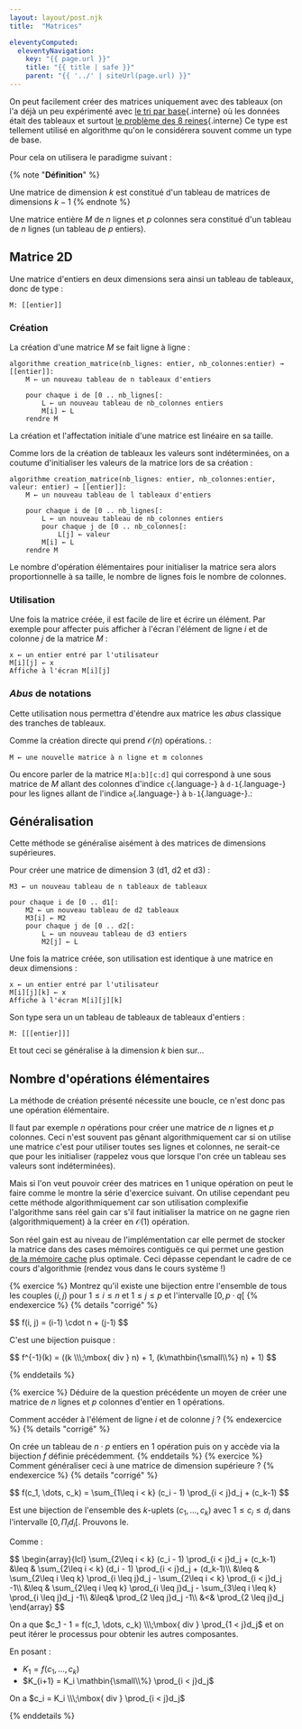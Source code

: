 ```yaml
---
layout: layout/post.njk 
title:  "Matrices"

eleventyComputed:
  eleventyNavigation:
    key: "{{ page.url }}"
    title: "{{ title | safe }}"
    parent: "{{ '../' | siteUrl(page.url) }}"
---
```


On peut facilement créer des matrices uniquement avec des tableaux (on l'a déjà un peu expérimenté avec [le tri par base](../../projet-algorithmes-classiques//tris-spéciaux/#tri-base){.interne} où les données était des tableaux et surtout [le problème des 8 reines](../../projet-algorithmes-classiques/8-reines){.interne} Ce type est tellement utilisé en algorithme qu'on le considérera souvent comme un type de base.

Pour cela on utilisera le paradigme suivant :

{% note "**Définition**" %}

Une matrice de dimension $k$ est constitué d'un tableau de matrices de dimensions $k-1$
{% endnote %}

Une matrice entière $M$ de $n$ lignes et $p$ colonnes sera constitué d'un tableau de $n$ lignes (un tableau de $p$ entiers).

## Matrice 2D

Une matrice d'entiers en deux dimensions sera ainsi un tableau de tableaux, donc de type :

```pseudocode
M: [[entier]]
```

### Création

La création d'une matrice $M$ se fait ligne à ligne :

```pseudocode
algorithme creation_matrice(nb_lignes: entier, nb_colonnes:entier) → [[entier]]:
    M ← un nouveau tableau de n tableaux d'entiers

    pour chaque i de [0 .. nb_lignes[:
        L ← un nouveau tableau de nb_colonnes entiers
        M[i] ← L
    rendre M
```

La création et l'affectation initiale d'une matrice est linéaire en sa taille.

Comme lors de la création de tableaux les valeurs sont indéterminées, on a coutume d'initialiser les valeurs de la matrice lors de sa création :

```pseudocode
algorithme creation_matrice(nb_lignes: entier, nb_colonnes:entier, valeur: entier) → [[entier]]:
    M ← un nouveau tableau de l tableaux d'entiers

    pour chaque i de [0 .. nb_lignes[:
        L ← un nouveau tableau de nb_colonnes entiers
        pour chaque j de [0 .. nb_colonnes[:
            L[j] ← valeur
        M[i] ← L
    rendre M
```

Le nombre d'opération élémentaires pour initialiser la matrice sera alors proportionnelle à sa taille, le nombre de lignes fois le nombre de colonnes.

### Utilisation

Une fois la matrice créée, il est facile de lire et écrire un élément. Par exemple pour affecter puis afficher à l'écran l'élément de ligne $i$ et de colonne $j$ de la matrice $M$ :

```pseudocode
x ← un entier entré par l'utilisateur
M[i][j] ← x
Affiche à l'écran M[i][j]
```

### _Abus_ de notations

Cette utilisation nous permettra d'étendre aux matrice les _abus_ classique des tranches de tableaux.

Comme la création directe qui prend $\mathcal{O}(n)$ opérations. :

```pseudocode
M ← une nouvelle matrice à n ligne et m colonnes
```

Ou encore parler de la matrice `M[a:b][c:d]` qui correspond à une sous matrice de $M$ allant des colonnes d'indice `c`{.language-} à `d-1`{.language-} pour les lignes allant de l'indice `a`{.language-} à `b-1`{.language-}.:

## Généralisation

Cette méthode se généralise aisément à des matrices de dimensions supérieures.

Pour créer une matrice de dimension 3 (d1, d2 et d3) :

```pseudocode
M3 ← un nouveau tableau de n tableaux de tableaux

pour chaque i de [0 .. d1[:
    M2 ← un nouveau tableau de d2 tableaux
    M3[i] ← M2
    pour chaque j de [0 .. d2[:
        L ← un nouveau tableau de d3 entiers
        M2[j] ← L
```

Une fois la matrice créée, son utilisation est identique à une matrice en deux dimensions :

```pseudocode
x ← un entier entré par l'utilisateur
M[i][j][k] ← x
Affiche à l'écran M[i][j][k]
```

Son type sera un un tableau de tableaux de tableaux d'entiers :

```pseudocode
M: [[[entier]]]
```

Et tout ceci se généralise à la dimension $k$ bien sur...

## Nombre d'opérations élémentaires

La méthode de création présenté nécessite une boucle, ce n'est donc pas une opération élémentaire.

Il faut par exemple $n$ opérations pour créer une matrice de $n$ lignes et $p$ colonnes.
Ceci n'est souvent pas gênant algorithmiquement car si on utilise une matrice c'est pour utiliser toutes ses lignes et colonnes, ne serait-ce que pour les initialiser (rappelez vous que lorsque l'on crée un tableau ses valeurs sont indéterminées).

Mais si l'on veut pouvoir créer des matrices en 1 unique opération on peut le faire comme le montre la série d'exercice suivant. On utilise cependant peu cette méthode algorithmiquement car son utilisation complexifie l'algorithme sans réel gain car s'il faut initialiser la matrice on ne gagne rien (algorithmiquement) à la créer en $\mathcal{O}(1)$ opération.

Son réel gain est au niveau de l'implémentation car elle permet de stocker la matrice dans des cases mémoires contiguës ce qui permet une gestion [de la mémoire cache](https://fr.wikipedia.org/wiki/M%C3%A9moire_cache) plus optimale. Ceci dépasse cependant le cadre de ce cours d'algorithmie (rendez vous dans le cours système !)

{% exercice %}
Montrez qu'il existe une bijection entre l'ensemble de tous les couples $(i, j)$ pour $1\leq i \leq n$ et $1\leq j \leq p$ et l'intervalle $[0, p\cdot q[$
{% endexercice %}
{% details "corrigé" %}

<div>
$$
f(i, j) = (i-1) \cdot n + (j-1)
$$
</div>

C'est une bijection puisque :

<div>
$$
f^{-1}(k) = ((k \\\;\mbox{ div } n) + 1, (k\mathbin{\small\\%} n) + 1)
$$
</div>

{% enddetails %}

{% exercice %}
Déduire de la question précédente un moyen de créer une matrice de $n$ lignes et $p$ colonnes d'entier en 1 opérations.

Comment accéder à l'élément de ligne $i$ et de colonne $j$ ?
{% endexercice %}
{% details "corrigé" %}

On crée un tableau de $n\cdot p$ entiers en 1 opération puis on y accède via la bijection $f$ définie précédemment.
{% enddetails %}
{% exercice %}
Comment généraliser ceci à une matrice de dimension supérieure ?
{% endexercice %}
{% details "corrigé" %}

<div>
$$
f(c_1, \dots, c_k) = \sum_{1\leq i < k} (c_i - 1) \prod_{i < j}d_j + (c_k-1)
$$
</div>

Est une bijection de l'ensemble des $k$-uplets $(c_1, \dots, c_k)$ avec $1\leq c_i \leq d_i$ dans l'intervalle $[0, \Pi_{i}d_i[$. Prouvons le.

Comme :

<div>
$$
\begin{array}{lcl}
\sum_{2\leq i < k} (c_i - 1) \prod_{i < j}d_j + (c_k-1) &\leq & \sum_{2\leq i < k} (d_i - 1) \prod_{i < j}d_j + (d_k-1)\\
&\leq & \sum_{2\leq i \leq k} \prod_{i \leq j}d_j - \sum_{2\leq i < k} \prod_{i < j}d_j -1\\
&\leq &  \sum_{2\leq i \leq k} \prod_{i \leq j}d_j - \sum_{3\leq i \leq k} \prod_{i \leq j}d_j -1\\
&\leq&  \prod_{2 \leq j}d_j -1\\
&<&  \prod_{2 \leq j}d_j
\end{array}
$$
</div>

On a que $c_1 - 1 = f(c_1, \dots, c_k) \\\;\mbox{ div } \prod_{1 < j}d_j$ et on peut itérer le processus pour obtenir les autres composantes.

En posant :

- $K_1 = f(c_1, \dots, c_k)$
- $K_{i+1} = K_i \mathbin{\small\\%} \prod_{i < j}d_j$

On a $c_i = K_i \\\;\mbox{ div } \prod_{i < j}d_j$

{% enddetails %}
